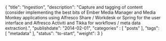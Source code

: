 {
    "title": "Ingestion",
    "description": "Capture and tagging of content (consider implementing the best bits of Ember Media Manager and Media Monkey applications using Alfresco Share / Workdesk or Spring for the user interface and Alfresco Activiti and Tikka for workflows / meta data extraction).",
    "publishdate": "2014-02-01",
    "categories" : [
    	 "posts"
    ],
    "tags": [ "metadata" ],
    "status": "to-start",
    "weight": 3
}
